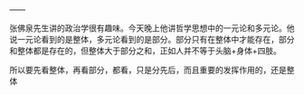 ——

张佛泉先生讲的政治学很有趣味。今天晚上他讲哲学思想中的一元论和多元论。他说一元论看到的是整体，多元论看到的是部分。部分只有在整体中才能存在，部分和整体都是存在的，但整体大于部分之和，正如人并不等于头脑+身体+四肢。

所以要先看整体，再看部分，都看，只是分先后，而且重要的发挥作用的，还是整体

